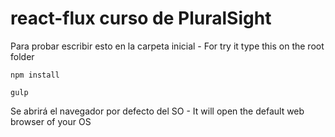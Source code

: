 # react-flux curso de PluralSight

Para probar escribir esto en la carpeta inicial - For try it type this on the root folder

`npm install`

`gulp`
    
Se abrirá el navegador por defecto del SO - It will open the default web browser of your OS
